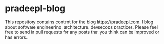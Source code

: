 # pradeepl-blog

This repository contains content for the blog https://pradeepl.com. I blog about software engineering, architecture, devsecops practices. Please feel free to send in pull requests for any posts that you think can be improved or has errors..
